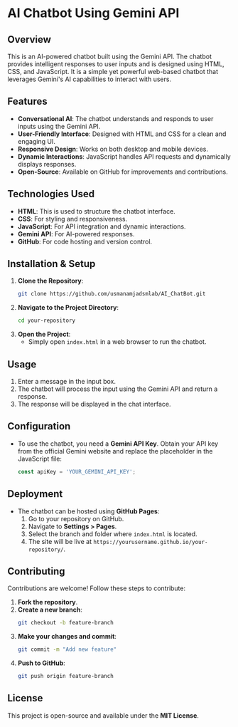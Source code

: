 # AI Chatbot Using Gemini API

## Overview
This is an AI-powered chatbot built using the Gemini API. The chatbot provides intelligent responses to user inputs and is designed using HTML, CSS, and JavaScript. It is a simple yet powerful web-based chatbot that leverages Gemini's AI capabilities to interact with users.

## Features
- **Conversational AI**: The chatbot understands and responds to user inputs using the Gemini API.
- **User-Friendly Interface**: Designed with HTML and CSS for a clean and engaging UI.
- **Responsive Design**: Works on both desktop and mobile devices.
- **Dynamic Interactions**: JavaScript handles API requests and dynamically displays responses.
- **Open-Source**: Available on GitHub for improvements and contributions.

## Technologies Used
- **HTML**: This is used to structure the chatbot interface.
- **CSS**: For styling and responsiveness.
- **JavaScript**: For API integration and dynamic interactions.
- **Gemini API**: For AI-powered responses.
- **GitHub**: For code hosting and version control.

## Installation & Setup
1. **Clone the Repository**:
   ```sh
   git clone https://github.com/usmanamjadsmlab/AI_ChatBot.git
   ```
2. **Navigate to the Project Directory**:
   ```sh
   cd your-repository
   ```
3. **Open the Project**:
   - Simply open `index.html` in a web browser to run the chatbot.

## Usage
1. Enter a message in the input box.
2. The chatbot will process the input using the Gemini API and return a response.
3. The response will be displayed in the chat interface.

## Configuration
- To use the chatbot, you need a **Gemini API Key**. Obtain your API key from the official Gemini website and replace the placeholder in the JavaScript file:
  ```javascript
  const apiKey = 'YOUR_GEMINI_API_KEY';
  ```

## Deployment
- The chatbot can be hosted using **GitHub Pages**:
  1. Go to your repository on GitHub.
  2. Navigate to **Settings > Pages**.
  3. Select the branch and folder where `index.html` is located.
  4. The site will be live at `https://yourusername.github.io/your-repository/`.

## Contributing
Contributions are welcome! Follow these steps to contribute:
1. **Fork the repository**.
2. **Create a new branch**:
   ```sh
   git checkout -b feature-branch
   ```
3. **Make your changes and commit**:
   ```sh
   git commit -m "Add new feature"
   ```
4. **Push to GitHub**:
   ```sh
   git push origin feature-branch
   ```

## License
This project is open-source and available under the **MIT License**.


